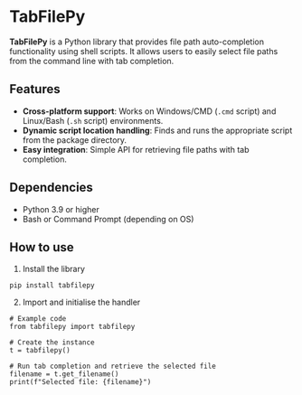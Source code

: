 # TabFilePy

**TabFilePy** is a Python library that provides file path auto-completion functionality using shell scripts. It allows users to easily select file paths from the command line with tab completion.

## Features
- **Cross-platform support**: Works on Windows/CMD (`.cmd` script) and Linux/Bash (`.sh` script) environments.
- **Dynamic script location handling**: Finds and runs the appropriate script from the package directory.
- **Easy integration**: Simple API for retrieving file paths with tab completion.

## Dependencies
- Python 3.9 or higher
- Bash or Command Prompt (depending on OS)

## How to use
1. Install the library
```
pip install tabfilepy
```

2. Import and initialise the handler
```
# Example code
from tabfilepy import tabfilepy

# Create the instance
t = tabfilepy()

# Run tab completion and retrieve the selected file
filename = t.get_filename()
print(f"Selected file: {filename}")
```
